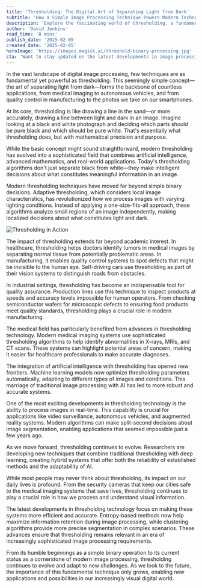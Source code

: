 ```yaml
---
title: 'Thresholding: The Digital Art of Separating Light from Dark'
subtitle: 'How a Simple Image Processing Technique Powers Modern Technology'
description: 'Explore the fascinating world of thresholding, a fundamental image processing technique that powers everything from medical imaging to autonomous vehicles. Learn how this simple concept of separating light from dark has evolved into a sophisticated field combining AI, advanced mathematics, and real-world applications.'
author: 'David Jenkins'
read_time: '8 mins'
publish_date: '2025-02-05'
created_date: '2025-02-05'
heroImage: 'https://images.magick.ai/threshold-binary-processing.jpg'
cta: 'Want to stay updated on the latest developments in image processing and AI? Follow us on LinkedIn for cutting-edge insights and analysis from industry experts.'
---
```


In the vast landscape of digital image processing, few techniques are as fundamental yet powerful as thresholding. This seemingly simple concept—the art of separating light from dark—forms the backbone of countless applications, from medical imaging to autonomous vehicles, and from quality control in manufacturing to the photos we take on our smartphones.

At its core, thresholding is like drawing a line in the sand—or more accurately, drawing a line between light and dark in an image. Imagine looking at a black and white photograph and deciding which parts should be pure black and which should be pure white. That's essentially what thresholding does, but with mathematical precision and purpose.

While the basic concept might sound straightforward, modern thresholding has evolved into a sophisticated field that combines artificial intelligence, advanced mathematics, and real-world applications. Today's thresholding algorithms don't just separate black from white—they make intelligent decisions about what constitutes meaningful information in an image.

Modern thresholding techniques have moved far beyond simple binary decisions. Adaptive thresholding, which considers local image characteristics, has revolutionized how we process images with varying lighting conditions. Instead of applying a one-size-fits-all approach, these algorithms analyze small regions of an image independently, making localized decisions about what constitutes light and dark.

![Thresholding in Action](https://i.magick.ai/PIXE/1738406181100_magick_img.webp)

The impact of thresholding extends far beyond academic interest. In healthcare, thresholding helps doctors identify tumors in medical images by separating normal tissue from potentially problematic areas. In manufacturing, it enables quality control systems to spot defects that might be invisible to the human eye. Self-driving cars use thresholding as part of their vision systems to distinguish roads from obstacles.

In industrial settings, thresholding has become an indispensable tool for quality assurance. Production lines use this technique to inspect products at speeds and accuracy levels impossible for human operators. From checking semiconductor wafers for microscopic defects to ensuring food products meet quality standards, thresholding plays a crucial role in modern manufacturing.

The medical field has particularly benefited from advances in thresholding technology. Modern medical imaging systems use sophisticated thresholding algorithms to help identify abnormalities in X-rays, MRIs, and CT scans. These systems can highlight potential areas of concern, making it easier for healthcare professionals to make accurate diagnoses.

The integration of artificial intelligence with thresholding has opened new frontiers. Machine learning models now optimize thresholding parameters automatically, adapting to different types of images and conditions. This marriage of traditional image processing with AI has led to more robust and accurate systems.

One of the most exciting developments in thresholding technology is the ability to process images in real-time. This capability is crucial for applications like video surveillance, autonomous vehicles, and augmented reality systems. Modern algorithms can make split-second decisions about image segmentation, enabling applications that seemed impossible just a few years ago.

As we move forward, thresholding continues to evolve. Researchers are developing new techniques that combine traditional thresholding with deep learning, creating hybrid systems that offer both the reliability of established methods and the adaptability of AI.

While most people may never think about thresholding, its impact on our daily lives is profound. From the security cameras that keep our cities safe to the medical imaging systems that save lives, thresholding continues to play a crucial role in how we process and understand visual information.

The latest developments in thresholding technology focus on making these systems more efficient and accurate. Entropy-based methods now help maximize information retention during image processing, while clustering algorithms provide more precise segmentation in complex scenarios. These advances ensure that thresholding remains relevant in an era of increasingly sophisticated image processing requirements.

From its humble beginnings as a simple binary operation to its current status as a cornerstone of modern image processing, thresholding continues to evolve and adapt to new challenges. As we look to the future, the importance of this fundamental technique only grows, enabling new applications and possibilities in our increasingly visual digital world.